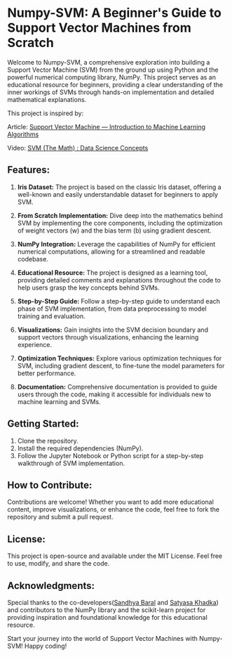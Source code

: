 # Numpy-SVM: A Beginner's Guide to Support Vector Machines from Scratch

Welcome to Numpy-SVM, a comprehensive exploration into building a Support Vector Machine (SVM) from the ground up using Python and the powerful numerical computing library, NumPy. This project serves as an educational resource for beginners, providing a clear understanding of the inner workings of SVMs through hands-on implementation and detailed mathematical explanations.

This project is inspired by:

Article: [Support Vector Machine — Introduction to Machine Learning Algorithms](https://towardsdatascience.com/support-vector-machine-introduction-to-machine-learning-algorithms-934a444fca47)

Video: [SVM (The Math) : Data Science Concepts](https://www.youtube.com/watch?v=bM4_AstaBZo)

## Features:

1. **Iris Dataset:** The project is based on the classic Iris dataset, offering a well-known and easily understandable dataset for beginners to apply SVM.

2. **From Scratch Implementation:** Dive deep into the mathematics behind SVM by implementing the core components, including the optimization of weight vectors (w) and the bias term (b) using gradient descent.

3. **NumPy Integration:** Leverage the capabilities of NumPy for efficient numerical computations, allowing for a streamlined and readable codebase.

4. **Educational Resource:** The project is designed as a learning tool, providing detailed comments and explanations throughout the code to help users grasp the key concepts behind SVMs.

5. **Step-by-Step Guide:** Follow a step-by-step guide to understand each phase of SVM implementation, from data preprocessing to model training and evaluation.

6. **Visualizations:** Gain insights into the SVM decision boundary and support vectors through visualizations, enhancing the learning experience.

7. **Optimization Techniques:** Explore various optimization techniques for SVM, including gradient descent, to fine-tune the model parameters for better performance.

8. **Documentation:** Comprehensive documentation is provided to guide users through the code, making it accessible for individuals new to machine learning and SVMs.

## Getting Started:

1. Clone the repository.
2. Install the required dependencies (NumPy).
3. Follow the Jupyter Notebook or Python script for a step-by-step walkthrough of SVM implementation.

## How to Contribute:

Contributions are welcome! Whether you want to add more educational content, improve visualizations, or enhance the code, feel free to fork the repository and submit a pull request.

## License:

This project is open-source and available under the MIT License. Feel free to use, modify, and share the code.

## Acknowledgments:

Special thanks to the co-developers([Sandhya Baral](https://github.com/Sandukkk) and [Satyasa Khadka](https://github.com/Satyasakhadka)) and contributors to the NumPy library and the scikit-learn project for providing inspiration and foundational knowledge for this educational resource.

Start your journey into the world of Support Vector Machines with Numpy-SVM! Happy coding!
